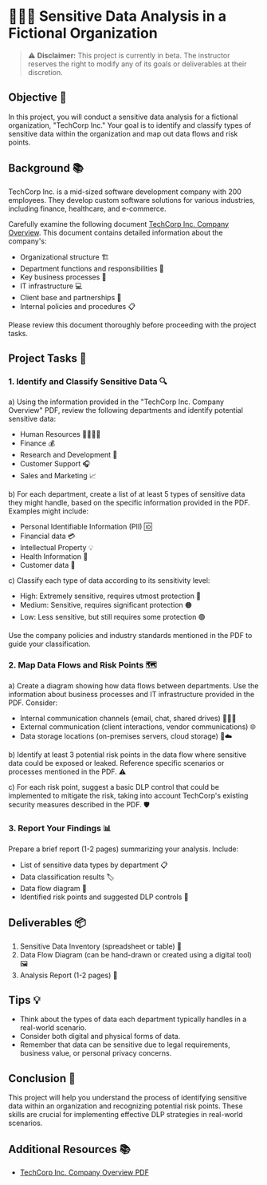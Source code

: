 # 🕵️‍♀️🏢 Sensitive Data Analysis in a Fictional Organization 

> ⚠️ **Disclaimer:** This project is currently in beta. The instructor reserves the right to modify any of its goals or deliverables at their discretion.

## Objective 🎯

In this project, you will conduct a sensitive data analysis for a fictional organization, "TechCorp Inc." Your goal is to identify and classify types of sensitive data within the organization and map out data flows and risk points.

## Background 📚
TechCorp Inc. is a mid-sized software development company with 200 employees. They develop custom software solutions for various industries, including finance, healthcare, and e-commerce. 

Carefully examine the following document [TechCorp Inc. Company Overview](https://github.com/breatheco-de/sensitive-data-analysis-dlp-cybersecurity-project/blob/main/assets/company-overview.pdf). This document contains detailed information about the company's:

- Organizational structure 🏗️
- Department functions and responsibilities 👥
- Key business processes 🔄
- IT infrastructure 💻
- Client base and partnerships 🤝
- Internal policies and procedures 📋

Please review this document thoroughly before proceeding with the project tasks.

## Project Tasks 📝

### 1. Identify and Classify Sensitive Data 🔍

a) Using the information provided in the "TechCorp Inc. Company Overview" PDF, review the following departments and identify potential sensitive data:
   - Human Resources 👨‍👩‍👧‍👦
   - Finance 💰
   - Research and Development 🧪
   - Customer Support 🎧
   - Sales and Marketing 📈

b) For each department, create a list of at least 5 types of sensitive data they might handle, based on the specific information provided in the PDF. Examples might include:
   - Personal Identifiable Information (PII) 🆔
   - Financial data 💳
   - Intellectual Property 💡
   - Health Information 🏥
   - Customer data 👥

c) Classify each type of data according to its sensitivity level:
   - High: Extremely sensitive, requires utmost protection 🔴
   - Medium: Sensitive, requires significant protection 🟠
   - Low: Less sensitive, but still requires some protection 🟢

   Use the company policies and industry standards mentioned in the PDF to guide your classification.

### 2. Map Data Flows and Risk Points 🗺️

a) Create a diagram showing how data flows between departments. Use the information about business processes and IT infrastructure provided in the PDF. Consider:
   - Internal communication channels (email, chat, shared drives) 📧💬📁
   - External communication (client interactions, vendor communications) 🌐
   - Data storage locations (on-premises servers, cloud storage) 💾☁️

b) Identify at least 3 potential risk points in the data flow where sensitive data could be exposed or leaked. Reference specific scenarios or processes mentioned in the PDF. ⚠️

c) For each risk point, suggest a basic DLP control that could be implemented to mitigate the risk, taking into account TechCorp's existing security measures described in the PDF. 🛡️

### 3. Report Your Findings 📊

Prepare a brief report (1-2 pages) summarizing your analysis. Include:
   - List of sensitive data types by department 📋
   - Data classification results 🏷️
   - Data flow diagram 🔀
   - Identified risk points and suggested DLP controls 🚨

## Deliverables 📦

1. Sensitive Data Inventory (spreadsheet or table) 📑
2. Data Flow Diagram (can be hand-drawn or created using a digital tool) 🖼️
3. Analysis Report (1-2 pages) 📄

## Tips 💡

- Think about the types of data each department typically handles in a real-world scenario.
- Consider both digital and physical forms of data.
- Remember that data can be sensitive due to legal requirements, business value, or personal privacy concerns.

## Conclusion 🏁

This project will help you understand the process of identifying sensitive data within an organization and recognizing potential risk points. These skills are crucial for implementing effective DLP strategies in real-world scenarios.

## Additional Resources 📚
- [TechCorp Inc. Company Overview PDF](https://github.com/breatheco-de/sensitive-data-analysis-dlp-cybersecurity-project/blob/main/assets/company-overview.pdf)
